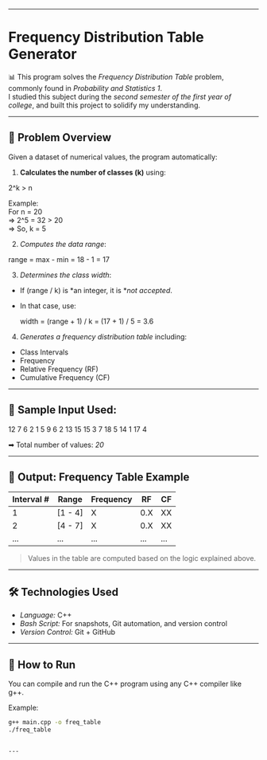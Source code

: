 



---



# Frequency Distribution Table Generator

📊 This program solves the *Frequency Distribution Table* problem, commonly found in *Probability and Statistics 1*.  
I studied this subject during the *second semester of the first year of college*, and built this project to solidify my understanding.

---

## 🧠 Problem Overview

Given a dataset of numerical values, the program automatically:

1. **Calculates the number of classes (k)** using:

2^k > n

Example:  
For n = 20  
⇒ 2^5 = 32 > 20  
⇒ So, k = 5

2. *Computes the data range*:

range = max - min = 18 - 1 = 17

3. *Determines the class width*:
- If (range / k) is *an integer, it is **not accepted*.
- In that case, use:
  
  width = (range + 1) / k = (17 + 1) / 5 = 3.6
  

4. *Generates a frequency distribution table* including:
- Class Intervals
- Frequency
- Relative Frequency (RF)
- Cumulative Frequency (CF)

---

## 📌 Sample Input Used:

12  7   6   2   1
5   9   6   2   13
15 15  3   7   18
5  14  1   17  4

➡ Total number of values: *20*

---

## 📁 Output: Frequency Table Example

| Interval # | Range     | Frequency | RF   | CF |
|------------|-----------|-----------|------|----|
| 1          | [1 - 4]   |     X     | 0.X  | XX |
| 2          | [4 - 7]   |     X     | 0.X  | XX |
| ...        | ...       |   ...     | ...  | ... |

> Values in the table are computed based on the logic explained above.

---

## 🛠 Technologies Used

- *Language:* C++
- *Bash Script:* For snapshots, Git automation, and version control
- *Version Control:* Git + GitHub

---

## 🚀 How to Run

You can compile and run the C++ program using any C++ compiler like g++.

Example:

```bash
g++ main.cpp -o freq_table
./freq_table


---
